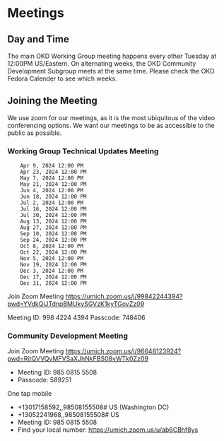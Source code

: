 # Meetings

## Day and Time

The main OKD Working Group meeting happens every other Tuesday at 12:00PM US/Eastern. On alternating weeks, the OKD Community Development Subgroup meets at the same time. Please check the OKD Fedora Calender to see which weeks.

## Joining the Meeting

We use zoom for our meetings, as it is the most ubiquitous of the video conferencing options. We want our meetings to be as accessible to the public as possible. 

### Working Group Technical Updates Meeting

        Apr 9, 2024 12:00 PM
        Apr 23, 2024 12:00 PM
        May 7, 2024 12:00 PM
        May 21, 2024 12:00 PM
        Jun 4, 2024 12:00 PM
        Jun 18, 2024 12:00 PM
        Jul 2, 2024 12:00 PM
        Jul 16, 2024 12:00 PM
        Jul 30, 2024 12:00 PM
        Aug 13, 2024 12:00 PM
        Aug 27, 2024 12:00 PM
        Sep 10, 2024 12:00 PM
        Sep 24, 2024 12:00 PM
        Oct 8, 2024 12:00 PM
        Oct 22, 2024 12:00 PM
        Nov 5, 2024 12:00 PM
        Nov 19, 2024 12:00 PM
        Dec 3, 2024 12:00 PM
        Dec 17, 2024 12:00 PM
        Dec 31, 2024 12:00 PM


Join Zoom Meeting
https://umich.zoom.us/j/99842244394?pwd=YVdkQjJTdnpBMUkySGVzK1kyTGoyZz09

Meeting ID: 998 4224 4394
Passcode: 748406

### Community Development Meeting

Join Zoom Meeting
https://umich.zoom.us/j/96648123924?pwd=RitQVVQvMFVSaXJhNkFBS08vWTk0Zz09

- Meeting ID: 985 0815 5508
- Passcode: 589251

One tap mobile
- +13017158592,,98508155508# US (Washington DC)
- +13052241968,,98508155508# US
- Meeting ID: 985 0815 5508
- Find your local number: https://umich.zoom.us/u/ab6CBhf8ys

